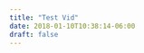 ```yaml
---
title: "Test Vid"
date: 2018-01-10T10:38:14-06:00
draft: false
---
```


<cf-video id="6c8497d407212f2c4794fed3dd1b2305" poster="https://media.cloudflarestream.com/5625162/6c8497d407212f2c4794fed3dd1b2305.out/thumbnails/thumb_5_0.png"><source src="https://media.cloudflarestream.com/5625162/6c8497d407212f2c4794fed3dd1b2305.out/manifest/video.mpd" type="application/dash+xml"/><source src="https://media.cloudflarestream.com/5625162/6c8497d407212f2c4794fed3dd1b2305.out/manifest/video.m3u8" type="application/x-mpegURL"/></cf-video><script defer type="text/javascript" src="https://media.cloudflarestream.com/js/cf-video-embed.0.0.1-20.js"></script>
